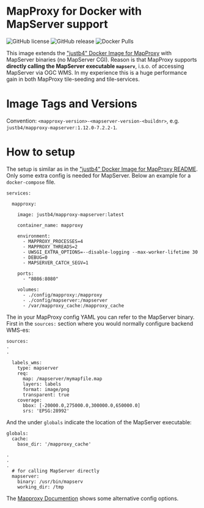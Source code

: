 # MapProxy for Docker with MapServer support

![GitHub license](https://img.shields.io/github/license/justb4/docker-mapproxy-mapserver)
![GitHub release](https://img.shields.io/github/release/justb4/docker-mapproxy-mapserver.svg)
![Docker Pulls](https://img.shields.io/docker/pulls/justb4/mapproxy-mapserver.svg)

This image extends the ["justb4" Docker Image for MapProxy](https://github.com/justb4/docker-mapproxy) with MapServer binaries (no MapServer CGI).
Reason is that MapProxy supports **directly calling the MapServer executable `mapserv`**, i.s.o. of accessing MapServer via OGC WMS. 
In my experience this is a huge performance gain in both MapProxy tile-seeding and tile-services. 

# Image Tags and Versions

Convention: `<mapproxy-version>-<mapserver-version-<buildnr>`, e.g. `justb4/mapproxy-mapserver:1.12.0-7.2.2-1`.

# How to setup 

The setup is similar as in the ["justb4" Docker Image for MapProxy README](https://github.com/justb4/docker-mapproxy/blob/master/README.md).
Only some extra config is needed for MapServer. Below an example for a `docker-compose` file.

``` 
services:

  mapproxy:

    image: justb4/mapproxy-mapserver:latest

    container_name: mapproxy

    environment:
      - MAPPROXY_PROCESSES=4
      - MAPPROXY_THREADS=2
      - UWSGI_EXTRA_OPTIONS=--disable-logging --max-worker-lifetime 30
      - DEBUG=0
      - MAPSERVER_CATCH_SEGV=1

    ports:
      - "8086:8080"

    volumes:
      - ./config/mapproxy:/mapproxy
      - ./config/mapserver:/mapserver
      - /var/mapproxy_cache:/mapproxy_cache

``` 

The in your MapProxy config YAML you can refer to the MapServer binary. First in the `sources:` section where you would normally configure backend WMS-es:

``` 
sources:
.
.

  labels_wms:
    type: mapserver
    req:
      map: /mapserver/mymapfile.map
      layers: labels
      format: image/png
      transparent: true
    coverage:
      bbox: [-20000.0,275000.0,300000.0,650000.0]
      srs: 'EPSG:28992'

```    

And the under `globals` indicate the location of the MapServer executable: 

``` 
globals:
  cache:
    base_dir: '/mapproxy_cache'

.
.
.
  # for calling MapServer directly
  mapserver:
    binary: /usr/bin/mapserv
    working_dir: /tmp

```

The [Mapproxy Documention](https://mapproxy.github.io/mapproxy/latest/sources.html#mapserver-label) shows some alternative config options.
